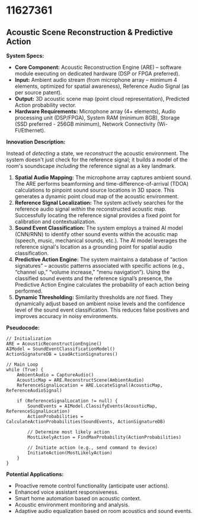 # 11627361

## Acoustic Scene Reconstruction & Predictive Action

**System Specs:**

*   **Core Component:**  Acoustic Reconstruction Engine (ARE) – software module executing on dedicated hardware (DSP or FPGA preferred).
*   **Input:** Ambient audio stream (from microphone array – minimum 4 elements, optimized for spatial awareness), Reference Audio Signal (as per source patent).
*   **Output:**  3D acoustic scene map (point cloud representation), Predicted Action probability vector.
*   **Hardware Requirements:** Microphone array (4+ elements), Audio processing unit (DSP/FPGA), System RAM (minimum 8GB), Storage (SSD preferred - 256GB minimum), Network Connectivity (Wi-Fi/Ethernet).

**Innovation Description:**

Instead of *detecting* a state, we *reconstruct* the acoustic environment. The system doesn't just check for the reference signal; it builds a model of the room's soundscape *including* the reference signal as a key landmark. 

1.  **Spatial Audio Mapping:** The microphone array captures ambient sound. The ARE performs beamforming and time-difference-of-arrival (TDOA) calculations to pinpoint sound source locations in 3D space. This generates a dynamic point cloud map of the acoustic environment.
2.  **Reference Signal Localization:** The system actively searches for the reference audio signal *within* the reconstructed acoustic map. Successfully locating the reference signal provides a fixed point for calibration and contextualization.
3.  **Sound Event Classification:**  The system employs a trained AI model (CNN/RNN) to identify other sound events within the acoustic map (speech, music, mechanical sounds, etc.).  The AI model leverages the reference signal's location as a grounding point for spatial audio classification.
4.  **Predictive Action Engine:** The system maintains a database of “action signatures” – acoustic patterns associated with specific actions (e.g., “channel up,” “volume increase,” “menu navigation”). Using the classified sound events and the reference signal’s presence, the Predictive Action Engine calculates the probability of each action being performed.
5.  **Dynamic Thresholding:** Similarity thresholds are *not* fixed. They dynamically adjust based on ambient noise levels and the confidence level of the sound event classification. This reduces false positives and improves accuracy in noisy environments.

**Pseudocode:**

```
// Initialization
ARE = AcousticReconstructionEngine()
AIModel = SoundEventClassificationModel()
ActionSignatureDB = LoadActionSignatures()

// Main Loop
while (True) {
    AmbientAudio = CaptureAudio()
    AcousticMap = ARE.ReconstructScene(AmbientAudio)
    ReferenceSignalLocation = ARE.LocateSignal(AcousticMap, ReferenceAudioSignal)

    if (ReferenceSignalLocation != null) {
        SoundEvents = AIModel.ClassifyEvents(AcousticMap, ReferenceSignalLocation)
        ActionProbabilities = CalculateActionProbabilities(SoundEvents, ActionSignatureDB)

        // Determine most likely action
        MostLikelyAction = FindMaxProbability(ActionProbabilities)

        // Initiate action (e.g., send command to device)
        InitiateAction(MostLikelyAction)
    }
}
```

**Potential Applications:**

*   Proactive remote control functionality (anticipate user actions).
*   Enhanced voice assistant responsiveness.
*   Smart home automation based on acoustic context.
*   Acoustic environment monitoring and analysis.
*   Adaptive audio equalization based on room acoustics and sound events.
